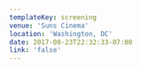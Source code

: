 ```yaml
---
templateKey: screening
venue: 'Suns Cinema'
location: 'Washington, DC'
date: 2017-08-23T22:32:33-07:00
link: 'false'
---
```


